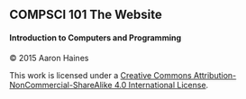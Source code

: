 ## COMPSCI 101 The Website
#### Introduction to Computers and Programming

© 2015 Aaron Haines

This work is licensed under a <a rel="license" href="http://creativecommons.org/licenses/by-nc-sa/4.0/">Creative Commons Attribution-NonCommercial-ShareAlike 4.0 International License</a>.
